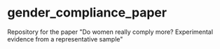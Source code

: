 # gender_compliance_paper
Repository for the paper "Do women really comply more? Experimental evidence from a representative sample"
